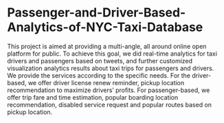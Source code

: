 # Passenger-and-Driver-Based-Analytics-of-NYC-Taxi-Database
This project is aimed at providing a multi-angle, all around online open platform for public. To achieve this goal, we did real-time analytics for taxi drivers and passengers based on tweets, and further customized visualization analytics results about taxi trips for passengers and drivers. We provide the services according to the specific needs. For the driver-based, we offer driver license renew reminder, pickup location recommendation to maximize drivers’ profits. For passenger-based, we offer trip fare and time estimation, popular boarding location recommendation, disabled service request and popular routes based on pickup location.
